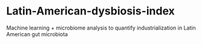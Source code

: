 # Latin-American-dysbiosis-index
Machine learning + microbiome analysis to quantify industrialization in Latin American gut microbiota
